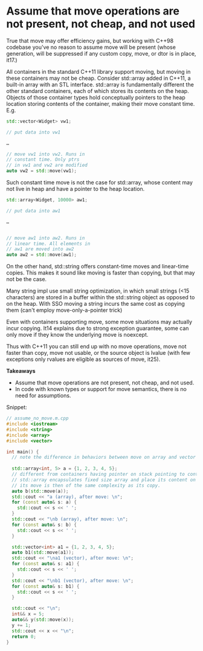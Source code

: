 # Assume that move operations are not present, not cheap, and not used

True that move may offer efficiency gains, but working with C++98 codebase you've no reason to assume move will be present (whose generation, will be suppressed if any custom copy, move, or dtor is in place, it17.)

All containers in the standard C++11 library support moving, but moving in these containers may not be cheap.
Consider std::array added in C++11, a built-in array with an STL interface.
std::array is fundamentally different the other standard containers, each of which stores its contents on the heap.
Objects of those container types hold conceptually pointers to the heap location storing contents of the container, making their move constant time. E.g.

```cpp
std::vector<Widget> vw1;

// put data into vw1

…

// move vw1 into vw2. Runs in
// constant time. Only ptrs
// in vw1 and vw2 are modified
auto vw2 = std::move(vw1);
```

Such constant time move is not the case for std::array, whose content may not live in heap and have a pointer to the heap location.

```cpp
std::array<Widget, 10000> aw1;

// put data into aw1

…


// move aw1 into aw2. Runs in
// linear time. All elements in
// aw1 are moved into aw2
auto aw2 = std::move(aw1);
```

On the other hand, std::string offers constant-time moves and linear-time copies.
This makes it sound like moving is faster than copying, but that may not be the case.

Many string impl use small string optimization, in which small strings (<15 characters) are stored in a buffer within the std::string object as opposed to on the heap.
With SSO moving a string incurs the same cost as copying them (can't employ move-only-a-pointer trick)

Even with containers supporting move, some move situations may actually incur copying.
It14 explains due to strong exception guarantee, some can only move if they know the underlying move is noexcept.

Thus with C++11 you can still end up with no move operations, move not faster than copy, move not usable, or the source object is lvalue (with few exceptions only rvalues are eligible as sources of move, it25).

**Takeaways**
* Assume that move operations are not present, not cheap, and not used.
* In code with known types or support for move semantics, there is no need for assumptions.


Snippet:
```cpp
// assume_no_move.m.cpp
#include <iostream>
#include <string>
#include <array>
#include <vector>

int main() {
  // note the difference in behaviors between move on array and vector
  
  std::array<int, 5> a = {1, 2, 3, 4, 5};
  // different from containers having pointer on stack pointing to content stored on heap,
  // std::array encapsulates fixed size array and place its content on stack.
  // its move is then of the same complexity as its copy.
  auto b(std::move(a));
  std::cout << "a (array), after move: \n";
  for (const auto& s: a) {
    std::cout << s << ' ';
  }
  std::cout << "\nb (array), after move: \n";
  for (const auto& s: b) {
    std::cout << s << ' ';
  }

  std::vector<int> a1 = {1, 2, 3, 4, 5};
  auto b1(std::move(a1));
  std::cout << "\na1 (vector), after move: \n";
  for (const auto& s: a1) {
    std::cout << s << ' ';
  }
  std::cout << "\nb1 (vector), after move: \n";
  for (const auto& s: b1) {
    std::cout << s << ' ';
  }

  std::cout << "\n";
  int&& x = 5;
  auto&& y(std::move(x));
  y += 1;
  std::cout << x << "\n";
  return 0;
}

```
